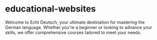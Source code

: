 # educational-websites
Welcome to Echt Deutsch, your ultimate destination for mastering the German language. Whether you're a beginner or looking to advance your skills, we offer comprehensive courses tailored to meet your needs.
